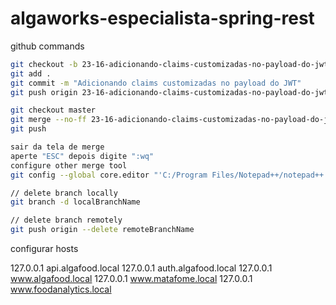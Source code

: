 # algaworks-especialista-spring-rest

github commands

```bash
git checkout -b 23-16-adicionando-claims-customizadas-no-payload-do-jwt
git add .
git commit -m "Adicionando claims customizadas no payload do JWT"
git push origin 23-16-adicionando-claims-customizadas-no-payload-do-jwt

git checkout master
git merge --no-ff 23-16-adicionando-claims-customizadas-no-payload-do-jwt
git push

sair da tela de merge
aperte "ESC" depois digite ":wq"
configure other merge tool
git config --global core.editor "'C:/Program Files/Notepad++/notepad++.exe' -multiInst -notabbar -nosession -noPlugin"

// delete branch locally
git branch -d localBranchName

// delete branch remotely
git push origin --delete remoteBranchName
```

configurar hosts

127.0.0.1       api.algafood.local
127.0.0.1       auth.algafood.local
127.0.0.1       www.algafood.local
127.0.0.1       www.matafome.local
127.0.0.1       www.foodanalytics.local